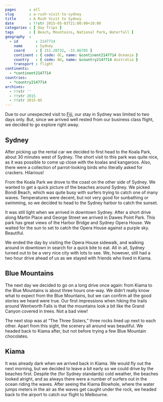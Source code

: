 ```yaml
---
pages      : all
slug       : a-rush-visit-to-sydney
title      : A Rush Visit to Sydney
date       : !!str 2015-05-03T21:00:00+10:00
categories : [ Day Trips ]
tags       : [ Beach, Mountains, National Park, Waterfall ]
geography  :
  - id        : 2147714
    name      : Sydney
    coord     : [ 151.20732, -33.86785 ]
    continent : { code: OC, name: &continent2147714 Oceania }
    country   : { code: AU, name: &country2147714 Australia }
    transport : flight
continents:
  - *continent2147714
countries:
  - *country2147714
archives:
  - !!str ''
  - !!str 2015
  - !!str 2015-05
---
```


Due to our unexpected visit to [Fiji](/blog/an-unexpected-stop-in-fiji.html), our stay in Sydney was limited to two days only. But, since we arrived well rested from our business class flight, we decided to go explore right away.

## Sydney
After picking up the rental car we decided to first head to the Koala Park, about 30 minutes west of Sydney. The short visit to this park was quite nice, as it was possible to come up close with the koalas and kangaroos. Also, there were a collection of parrot-looking birds who literally asked for crackers. Hilarious!

From the Koala Park we drove to the coast on the other side of Sydney. We wanted to get a quick picture of the beaches around Sydney. We picked Bondi Beach, which was quite busy with surfers trying to catch one of many waves. Temperatures were decent, but not very good for sunbathing or swimming, so we decided to head to the Sydney harbor to catch the sunset.

It was still light when we arrived in downtown Sydney. After a short drive along Martin Place and George Street we arrived in Dawes Point Park. This park has great views of the Harbor Bridge and Sydney Opera House. We waited for the sun to set to catch the Opera House against a purple sky. Beautiful.

We ended the day by visiting the Opera House sidewalk, and walking around in downtown in search for a quick bite to eat. All in all, Sydney turned out to be a very nice city with lots to see. We, however, still had a two hour drive ahead of us as we stayed with friends who lived in Kiama.

## Blue Mountains
The next day we decided to go on a long drive once again: from Kiama to the Blue Mountains is about three hours one-way. We didn’t really know what to expect from the Blue Mountains, but we can confirm all the good stories we heard were true. Our first impressions when hiking the trails around Wentworth Falls is that the mountains look a bit like the Grand Canyon covered in trees. Not a bad view!

The next stop was at “The Three Sisters,” three rocks lined up next to each other. Apart from this sight, the scenery all around was beautiful. We headed back to Kiama after, but not before trying a few Blue Mountain chocolates.

## Kiama
It was already dark when we arrived back in Kiama. We would fly out the next morning, but we decided to leave a bit early so we could drive by the beaches first. Despite the (for Sydney standards) cold weather, the beaches looked alright, and as always there were a number of surfers out in the ocean riding the waves. After seeing the Kiama Blowhole, where the water jumps meters in the air as the waves get caught under the rock, we headed back to the airport to catch our flight to Melbourne.